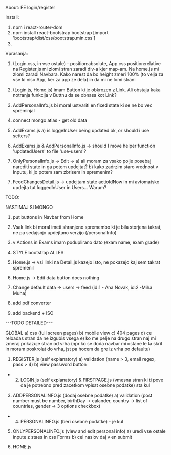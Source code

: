 About:
FE login/register

Install:

1. npm i react-router-dom
2. npm install react-bootstrap bootstrap [import 'bootstrap/dist/css/bootstrap.min.css']
3.

Vprasanja:

1. (Login.css, in vse ostale) - position:absolute, App.css position:relative
   na Register.js mi zlomi stran zaradi div-a kjer map-am. Na home.js mi zlomi zaradi Navbara. Kako narest da bo height zmeri 100% (to velja za vse ki niso App, ker za app ze dela) in da mi ne lomi strani
2. (Login.js, Home.js) imam Button ki je obkrozen z Link. Ali obstaja kaka notranja funkcija v Buttnu da se obnasa kot Link?
3. AddPersonalInfo.js bi moral ustvariti en fixed state ki se ne bo vec spreminjal

4. connect mongo atlas - get old data

4. AddExams.js
   a) is loggeInUser being updated ok, or should i use setters?
5. AddExams.js & AddPersonalInfo.js -> should I move helper function 'updatedUsers' to file 'use-users'?
6. OnlyPersonalInfo.js -> Edit -> 
a) ali moram za vsako polje posebaj narediti state in ga potem updejtat? 
b) kako zadrzim staro vrednost v Inputu, ki jo potem sam zbrisem in spremenim?
7) FeedChangesDetail.js -> updejtam state actioIdNow in mi avtomatsko updejta tut loggedInUser in Users... Warum?

TODO:

NASTIMAJ SI MONGO

1. put buttons in Navbar from Home

4. Vsak link bi moral imeti shranjeno spremembo ki je bila storjena takrat, ne pa sedajsnjo updejtano verzijo (/personalInfo)

4. v Actions in Exams imam poduplirano dato (exam name, exam grade)

4. STYLE bootstrap ALLES

4. Home.js -> vsi linki na Detail.js kazejo isto, ne pokazejo kaj sem takrat spremenil

5. Home.js -> Edit data button does nothing

6. Change default data -> users -> feed (id:1 - Ana Novak, id:2 -Miha Muha)

7. add pdf converter

8. add backend + ISO


---TODO DETAILED---

GLOBAL 
a) css (full screen pages)
b) mobile view
c) 404 pages
d) ce reloadas stran da ne izgubis vsega
e) ko me pelje na drugo stran naj mi zmeraj prikazuje stran od vrha (npr ko se doda navbar mi ostane le ta skrit in moram poskrolat do vrha, jst pa hocem da gre iz vrha po defaultu)

1. REGISTER.js (self explanatory)
a) validation (name > 3, email regex, pass > 4)
b) view password button

+ 2. LOGIN.js (self explanatory) & FIRSTPAGE.js (vmesna stran ki ti pove da je potrebno pred zacetkom vpisat osebne podatke) sta kul

3. ADDPERSONALINFO.js (dodaj osebne podatke)
a) validation (post number must be number, birthDay -> calander, country -> 
list of countries, gender -> 3 options checkbox)


+ 4. PERSONALINFO.js (beri osebne podatke) - je kul

5. ONLYPERSONALINFO.js (view and edit personal info)
a) uredi vse ostale inpute z staes in css Forms
b) cel naslov daj v en submit

6. HOME.js